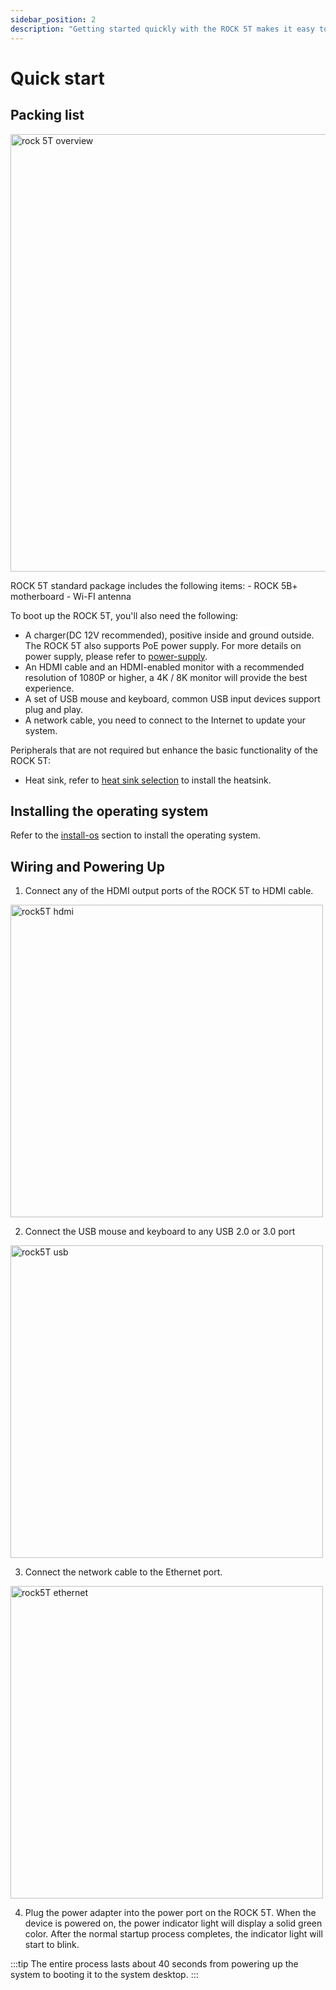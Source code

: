 ```yaml
---
sidebar_position: 2
description: "Getting started quickly with the ROCK 5T makes it easy to start using and exploring its features."
---
```


# Quick start

## Packing list

<img src="/img/rock5t/rock-5t-package.webp" alt="rock 5T overview" width="700" />

ROCK 5T standard package includes the following items: - ROCK 5B+ motherboard - Wi-FI antenna

To boot up the ROCK 5T, you'll also need the following:

- A charger(DC 12V recommended), positive inside and ground outside. The ROCK 5T also supports PoE power supply. For more details on power supply, please refer to [power-supply](./power-supply).
- An HDMI cable and an HDMI-enabled monitor with a recommended resolution of 1080P or higher, a 4K / 8K monitor will provide the best experience.
- A set of USB mouse and keyboard, common USB input devices support plug and play.
- A network cable, you need to connect to the Internet to update your system.

Peripherals that are not required but enhance the basic functionality of the ROCK 5T:

- Heat sink, refer to [heat sink selection](./interface-usage/fan) to install the heatsink.

## Installing the operating system

Refer to the [install-os](./install-os/) section to install the operating system.

## Wiring and Powering Up

1. Connect any of the HDMI output ports of the ROCK 5T to HDMI cable.

<img src="/img/rock5t/rock5t-hdmi.webp" width="500" alt="rock5T hdmi" />

2. Connect the USB mouse and keyboard to any USB 2.0 or 3.0 port

<img src="/img/rock5t/rock5t-usb.webp" width="500" alt="rock5T usb" />

3. Connect the network cable to the Ethernet port.

<img src="/img/rock5t/rock5t-ethernet.webp" width="500" alt="rock5T ethernet" />

4. Plug the power adapter into the power port on the ROCK 5T. When the device is powered on, the power indicator light will display a solid green color. After the normal startup process completes, the indicator light will start to blink.

:::tip
The entire process lasts about 40 seconds from powering up the system to booting it to the system desktop.
:::
